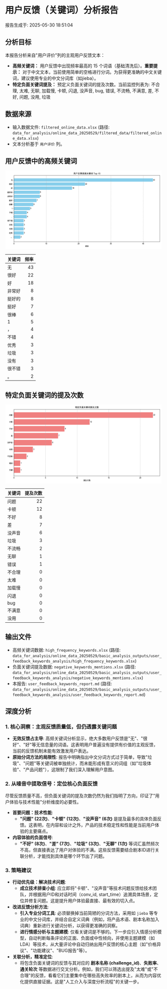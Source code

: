 # 用户反馈（关键词）分析报告

报告生成于: 2025-05-30 18:51:04

## 分析目标
本报告分析来自"用户评价"列的主观用户反馈文本：
- **高频关键词：** 用户反馈中出现频率最高的 15 个词语（基础清洗后）。**重要提示：** 对于中文文本，当前使用简单的空格进行分词。为获得更准确的中文关键词，建议使用专业的中文分词库（如jieba）。
- **特定负面关键词提及：** 预定义负面关键词的提及次数。当前监控列表为: 不合理, 太难, 无聊, 加载慢, 卡顿, 闪退, 没声音, bug, 错误, 不流畅, 不满意, 差, 不好, 问题, 没用, 垃圾

## 数据来源
- 输入数据文件: `filtered_online_data.xlsx` (路径: `data_for_analysis/online_data_20250529/filtered_data/filtered_online_data.xlsx`)
- 文本分析基于 `用户评价` 列。

## 用户反馈中的高频关键词
![高频关键词图表](high_frequency_keywords.png)

| 关键词   |   频率 |
|:---------|-------:|
| 无       |     43 |
| 很好     |     22 |
| 好       |     18 |
| 非常好   |      8 |
| 挺好的   |      8 |
| 挺好     |      7 |
| 很棒     |      6 |
| 1        |      5 |
| ，       |      4 |
| 不错     |      4 |
| 优秀     |      3 |
| 垃圾     |      3 |
| 没有     |      3 |
| 很不错   |      3 |
| 。       |      2 |

## 特定负面关键词的提及次数
![负面关键词提及图表](negative_keywords_mentions.png)

| 关键词   |   提及次数 |
|:---------|-----------:|
| 问题     |         22 |
| 卡顿     |         12 |
| 不好     |          8 |
| 差       |          7 |
| 没声音   |          6 |
| 垃圾     |          3 |
| 不流畅   |          2 |
| 无聊     |          1 |
| 错误     |          1 |
| 不合理   |          0 |
| 太难     |          0 |
| 加载慢   |          0 |
| 闪退     |          0 |
| bug      |          0 |
| 不满意   |          0 |
| 没用     |          0 |

## 输出文件
- 高频关键词数据: `high_frequency_keywords.xlsx` (路径: `data_for_analysis/online_data_20250529/basic_analysis_outputs/user_feedback_keywords_analysis/high_frequency_keywords.xlsx`)
- 负面关键词提及数据: `negative_keywords_mentions.xlsx` (路径: `data_for_analysis/online_data_20250529/basic_analysis_outputs/user_feedback_keywords_analysis/negative_keywords_mentions.xlsx`)
- 本报告: `user_feedback_keywords_report.md` (路径: `data_for_analysis/online_data_20250529/basic_analysis_outputs/user_feedback_keywords_analysis/user_feedback_keywords_report.md`)

## 深度分析

### 1. 核心洞察：主观反馈质量低，但仍透露关键问题
- **无效反馈占主导**: 高频关键词分析显示，绝大多数用户反馈是"无"、"很好"、"好"等无信息量的词语。这表明用户普遍没有提供有价值的主观反馈，当前的反馈机制未能有效激发用户表达。
- **原始分词方法的局限性**: 报告中明确指出中文分词方式过于简单，导致"垃圾"、"问题"等关键词被单独统计，而未能形成有意义的词组（如"垃圾体验"、"产品问题"），这限制了我们深入理解用户意图。

### 2. 从噪音中提取信号：定位核心负面反馈
尽管反馈质量不高，但负面关键词的提及次数仍然为我们指明了方向，印证了"用户体验与技术性能"分析维度的必要性。
- **首要问题：技术性能**:
    - **"问题" (22次)**、**"卡顿" (12次)**、**"没声音" (6次)** 是提及最多的具体负面反馈。这表明，在内容和设计之外，产品的技术稳定性和性能是当前用户体验的主要痛点。
- **内容体验的负面信号**:
    - **"不好" (8次)**、**"差" (7次)**、**"垃圾" (3次)**、**"无聊" (1次)** 等词汇虽然频次不高，但直接表达了用户对体验的不满。这些反馈需要结合剧本ID进行关联分析，才能找到具体是哪个环节出了问题。

### 3. 策略建议
- **行动优先级：解决技术问题**:
    - **成立技术排查小组**: 应立即将"卡顿"、"没声音"等技术问题反馈给技术团队，并根据用户ID和对话时间（conv_id, start_time）追溯具体场景，定位并修复问题。这是提升用户体验最直接、最有效的切入点。
- **改进反馈分析方法**:
    - **引入专业分词工具**: 必须替换掉当前简陋的分词方法，采用如 `jieba` 等专业的中文分词库，并结合自定义词典（例如，将产品术语、剧本名称加入词典）重新进行关键词分析，以获得更准确的洞察。
    - **进行情感分析与主题建模**: 仅看关键词是不够的。下一步应引入情感分析模型，自动判断每条评论的正面、负面或中性倾向，并使用主题建模（如LDA）等技术，从大量评论中自动归纳出用户反馈的核心主题（如"价格异议"、"功能建议"、"BUG报告"等）。
- **关联分析，精准定位**:
    - 将包含负面关键词的反馈与其对应的 **剧本名称 (challenge_id)**、**失败率**、**通关轮次** 等数据进行交叉分析。例如，我们可以筛选出提及"太难"或"不合理"的反馈，看看它们主要集中在哪些高失败率的剧本上，从而为内容优化提供直接证据。这是"人工介入与深度分析流程"的关键一步。
